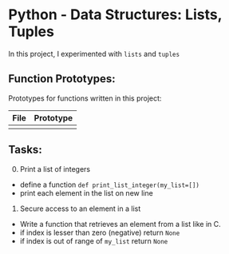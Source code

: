 # Python - Data Structures: Lists, Tuples 

In this project, I experimented with `lists` and `tuples` 


## Function Prototypes:

Prototypes for functions written in this project:

| File                       | Prototype                                                         |
| -------------------------- | ------------------------------------------------------------------|
|              |                                                 |

## Tasks:

0. Print a list of integers 
 * define a function `def print_list_integer(my_list=[])`
 * print each element in the list on new line
1. Secure access to an element in a list 
 * Write a function that retrieves an element from a list like in C.
 * if index is lesser than zero (negative) return `None`
 * if index is out of range of `my_list` return `None`
